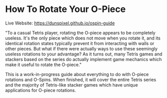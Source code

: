# How To Rotate Your O-Piece
Live Website: https://dunspixel.github.io/ospin-guide

"To a casual Tetris player, rotating the O-piece appears to be completely useless. It's the only piece which does not move when you rotate it, and its identical rotation states typically prevent it from interacting with walls or other pieces. But what if there were actually ways to use these seemingly useless rotations to your advantage? As it turns out, many Tetris games and stackers based on the series do actually implement game mechanics which make it useful to rotate the O-piece."

This is a work-in-progress guide about everything to do with O-piece rotations and O-Spins. When finished, it will cover the entire Tetris series and the majority of Tetris-like stacker games which have unique applications for O-piece rotations.
